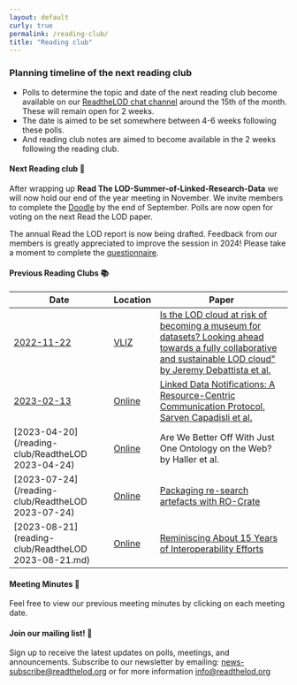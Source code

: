 ```yaml
---
layout: default
curly: true
permalink: /reading-club/
title: "Reading club"
---
```


### Planning timeline of the next reading club

- Polls to determine the topic and date of the next reading club become available on our [ReadtheLOD chat channel](https://chat.semantic.works/#/room/#readthelod:chat.semantic.works) around the 15th of the month. These will remain open for 2 weeks.
- The date is aimed to be set somewhere between 4-6 weeks following these polls.
- And reading club notes are aimed to become available in the 2 weeks following the reading club.

#### Next Reading club 📕

After wrapping up **Read The LOD-Summer-of-Linked-Research-Data** we will now hold our end of the year meeting in November. We invite members to complete the [Doodle](https://doodle.com/meeting/organize/id/eVQ31KWd) by the end of September. Polls are now open for voting on the next Read the LOD paper. 

The annual Read the LOD report is now being drafted. Feedback from our members is greatly appreciated to improve the session in 2024! Please take a moment to complete the [questionnaire](https://docs.google.com/forms/d/e/1FAIpQLSftFk0Y2oFsgF3SinKwiVI_mNvbdPBKZ8sDXsi1hltNKPkPMQ/viewform?usp=sf_link).
  

#### Previous Reading Clubs 📚

| Date       | Location      | Paper                    | 
|------------|---------------|--------------------------|
| [2022-11-22](/reading-club/20221122-is-the-lod-cloud-at-risk-of-becoming-a-museum-for-datasets) | [VLIZ](https://vliz.be/nl/wie-we-zijn/hoe-ons-bereiken) | [Is the LOD cloud at risk of becoming a museum for datasets? Looking ahead towards a fully collaborative and sustainable LOD cloud" by Jeremy Debattista et al.](https://www.academia.edu/65356421/Is_the_LOD_cloud_at_risk_of_becoming_a_museum_for_datasets_Looking_ahead_towards_a_fully_collaborative_and_sustainable_LOD_cloud) | 
| [2023-02-13](/reading-club/ReadtheLOD%202023-02-13) | [Online](https://vliz.be/nl/wie-we-zijn/hoe-ons-bereiken) |  [Linked Data Notifications: A Resource-Centric Communication Protocol, Sarven Capadisli et al.](https://csarven.ca/linked-data-notifications#i-20161219125430) | 
| [2023-04-20](/reading-club/ReadtheLOD 2023-04-24) | [Online](https://vliz.be/nl/wie-we-zijn/hoe-ons-bereiken) | Are We Better Off With Just One Ontology on the Web? by Haller et al. | 
| [2023-07-24](/reading-club/ReadtheLOD 2023-07-24) | [Online](https://vliz.be/nl/wie-we-zijn/hoe-ons-bereiken) | [Packaging re-search artefacts with RO-Crate](https://s11.no/2022/phd/ro-crate/) | 
| [2023-08-21](reading-club/ReadtheLOD 2023-08-21.md) | [Online](https://vliz.be/nl/wie-we-zijn/hoe-ons-bereiken) | [Reminiscing About 15 Years of Interoperability Efforts](http://www.dlib.org/dlib/november15/vandesompel/11vandesompel.print.html) |

#### Meeting Minutes 📃
 Feel free to view our previous meeting minutes by clicking on each meeting date. 

#### Join our mailing list! 📢
Sign up to receive the latest updates on polls, meetings, and announcements. Subscribe to our newsletter by emailing: <news-subscribe@readthelod.org> or for more information <info@readthelod.org>